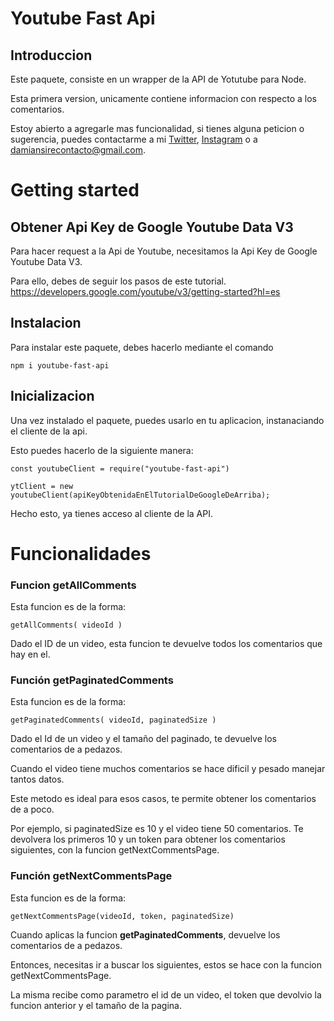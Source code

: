 # Youtube Fast Api

## Introduccion 

Este paquete, consiste en un wrapper de la API de Yotutube para Node. 

Esta primera version, unicamente contiene informacion con respecto a los comentarios.

Estoy abierto a agregarle mas funcionalidad, si tienes alguna peticion o sugerencia, puedes contactarme a mi [Twitter](https://twitter.com/damiansire), [Instagram](https://www.instagram.com/damiansire/) o a damiansirecontacto@gmail.com.

# Getting started

## Obtener Api Key de Google Youtube Data V3

Para hacer request a la Api de Youtube, necesitamos la Api Key de Google Youtube Data V3. 

Para ello, debes de seguir los pasos de este tutorial. 
https://developers.google.com/youtube/v3/getting-started?hl=es

## Instalacion

Para instalar este paquete, debes hacerlo mediante el comando

```
npm i youtube-fast-api
```

## Inicializacion 

Una vez instalado el paquete, puedes usarlo en tu aplicacion, instanaciando el cliente de la api. 

Esto puedes hacerlo de la siguiente manera:

```
const youtubeClient = require("youtube-fast-api")

ytClient = new youtubeClient(apiKeyObtenidaEnElTutorialDeGoogleDeArriba);
```

Hecho esto, ya tienes acceso al cliente de la API.

# Funcionalidades

### Funcion getAllComments 

Esta funcion es de la forma:

```
getAllComments( videoId )
```

Dado el ID de un video, esta funcion te devuelve todos los comentarios que hay en el.

### Función getPaginatedComments 
Esta funcion es de la forma:

```
getPaginatedComments( videoId, paginatedSize )
```

Dado el Id de un video y el tamaño del paginado, te devuelve los comentarios de a pedazos. 

Cuando el video tiene muchos comentarios se hace dificil y pesado manejar tantos datos. 

Este metodo es ideal para esos casos, te permite obtener los comentarios de a poco. 

Por ejemplo, si paginatedSize es 10 y el video tiene 50 comentarios. Te devolvera los primeros 10 y un token para obtener los comentarios siguientes, con la funcion getNextCommentsPage.

### Función getNextCommentsPage

Esta funcion es de la forma:

```
getNextCommentsPage(videoId, token, paginatedSize) 
```
Cuando aplicas la funcion **getPaginatedComments**, devuelve los comentarios de a pedazos. 

Entonces, necesitas ir a buscar los siguientes, estos se hace con la funcion getNextCommentsPage.

La misma recibe como parametro el id de un video, el token que devolvio la funcion anterior y el tamaño de la pagina.
